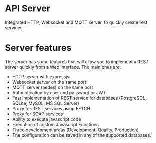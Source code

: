 # API Server

Integrated HTTP, Websocket and MQTT server, to quickly create rest services.


# Server features

The server has some features that will allow you to implement a REST server quickly from a Web interface.
The main ones are:

- HTTP server with expressjs
- Websocket server on the same port
- MQTT server (aedes) on the same port
- Authentication by user and password or JWT
- Fast implementation of REST service for databases (PostgreSQL, SQLite, MySQL, MS SQL Server)
- Proxy for REST services using FETCH
- Proxy for SOAP services
- Ability to execute javascript code
- Execution of custom Javascript Functions
- Three development areas (Development, Quality, Production)
- The configuration can be saved in any of the supported databases.
